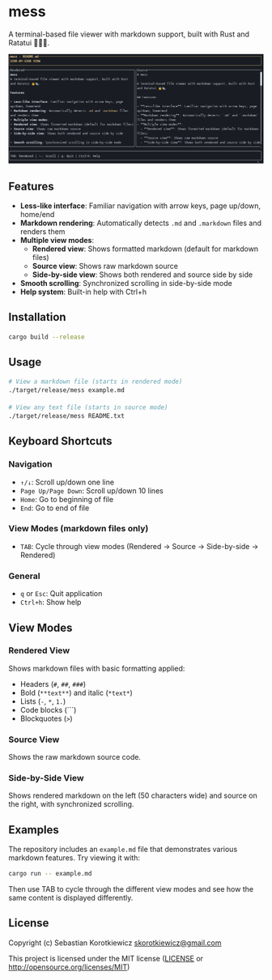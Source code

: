 # mess

A terminal-based file viewer with markdown support, built with Rust and Ratatui 👨‍🍳🐀.

![](examples/main.png)

## Features

- **Less-like interface**: Familiar navigation with arrow keys, page up/down, home/end
- **Markdown rendering**: Automatically detects `.md` and `.markdown` files and renders them
- **Multiple view modes**: 
  - **Rendered view**: Shows formatted markdown (default for markdown files)
  - **Source view**: Shows raw markdown source
  - **Side-by-side view**: Shows both rendered and source side by side
- **Smooth scrolling**: Synchronized scrolling in side-by-side mode
- **Help system**: Built-in help with Ctrl+h

## Installation

```bash
cargo build --release
```

## Usage

```bash
# View a markdown file (starts in rendered mode)
./target/release/mess example.md

# View any text file (starts in source mode)
./target/release/mess README.txt
```

## Keyboard Shortcuts

### Navigation
- `↑/↓`: Scroll up/down one line
- `Page Up/Page Down`: Scroll up/down 10 lines
- `Home`: Go to beginning of file
- `End`: Go to end of file

### View Modes (markdown files only)
- `TAB`: Cycle through view modes (Rendered → Source → Side-by-side → Rendered)

### General
- `q` or `Esc`: Quit application
- `Ctrl+h`: Show help

## View Modes

### Rendered View
Shows markdown files with basic formatting applied:
- Headers (`#`, `##`, `###`)
- Bold (`**text**`) and italic (`*text*`)
- Lists (`-`, `*`, `1.`)
- Code blocks (```)
- Blockquotes (`>`)

### Source View
Shows the raw markdown source code.

### Side-by-Side View
Shows rendered markdown on the left (50 characters wide) and source on the right, with synchronized scrolling.

## Examples

The repository includes an `example.md` file that demonstrates various markdown features. Try viewing it with:

```bash
cargo run -- example.md
```

Then use TAB to cycle through the different view modes and see how the same content is displayed differently.

## License

Copyright (c) Sebastian Korotkiewicz <skorotkiewicz@gmail.com>

This project is licensed under the MIT license ([LICENSE] or <http://opensource.org/licenses/MIT>)

[LICENSE]: ./LICENSE